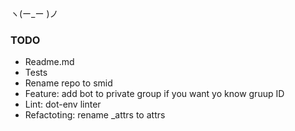 ヽ(ー_ー )ノ

### TODO
- Readme.md
- Tests
- Rename repo to smid 
- Feature: add bot to private group if you want yo know gruup ID
- Lint: dot-env linter
- Refactoting: rename _attrs to attrs
